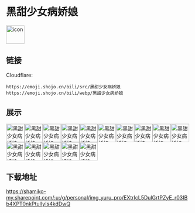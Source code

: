 # 黑甜少女病娇娘
<img src="https://emoji.shojo.cn/bili/src/黑甜少女病娇娘/icon.png" width="50" height="50" alt="icon">

## 链接
Cloudflare:
```
https://emoji.shojo.cn/bili/src/黑甜少女病娇娘
https://emoji.shojo.cn/bili/webp/黑甜少女病娇娘
```
## 展示
<img src="https://emoji.shojo.cn/bili/src/黑甜少女病娇娘/黑甜少女病娇娘-好可怕.png" width="50" height="50" alt="黑甜少女病娇娘-好可怕"><img src="https://emoji.shojo.cn/bili/src/黑甜少女病娇娘/黑甜少女病娇娘-咬手指.png" width="50" height="50" alt="黑甜少女病娇娘-咬手指"><img src="https://emoji.shojo.cn/bili/src/黑甜少女病娇娘/黑甜少女病娇娘-嘲笑.png" width="50" height="50" alt="黑甜少女病娇娘-嘲笑"><img src="https://emoji.shojo.cn/bili/src/黑甜少女病娇娘/黑甜少女病娇娘-kimo.png" width="50" height="50" alt="黑甜少女病娇娘-kimo"><img src="https://emoji.shojo.cn/bili/src/黑甜少女病娇娘/黑甜少女病娇娘-祈祷.png" width="50" height="50" alt="黑甜少女病娇娘-祈祷"><img src="https://emoji.shojo.cn/bili/src/黑甜少女病娇娘/黑甜少女病娇娘-开门.png" width="50" height="50" alt="黑甜少女病娇娘-开门"><img src="https://emoji.shojo.cn/bili/src/黑甜少女病娇娘/黑甜少女病娇娘-喜欢.png" width="50" height="50" alt="黑甜少女病娇娘-喜欢"><img src="https://emoji.shojo.cn/bili/src/黑甜少女病娇娘/黑甜少女病娇娘-这样啊.png" width="50" height="50" alt="黑甜少女病娇娘-这样啊"><img src="https://emoji.shojo.cn/bili/src/黑甜少女病娇娘/黑甜少女病娇娘-yue.png" width="50" height="50" alt="黑甜少女病娇娘-yue"><img src="https://emoji.shojo.cn/bili/src/黑甜少女病娇娘/黑甜少女病娇娘-冷漠.png" width="50" height="50" alt="黑甜少女病娇娘-冷漠"><img src="https://emoji.shojo.cn/bili/src/黑甜少女病娇娘/黑甜少女病娇娘-瞪.png" width="50" height="50" alt="黑甜少女病娇娘-瞪"><img src="https://emoji.shojo.cn/bili/src/黑甜少女病娇娘/黑甜少女病娇娘-啊哈哈.png" width="50" height="50" alt="黑甜少女病娇娘-啊哈哈"><img src="https://emoji.shojo.cn/bili/src/黑甜少女病娇娘/黑甜少女病娇娘-识破.png" width="50" height="50" alt="黑甜少女病娇娘-识破"><img src="https://emoji.shojo.cn/bili/src/黑甜少女病娇娘/黑甜少女病娇娘-求求了.png" width="50" height="50" alt="黑甜少女病娇娘-求求了"><img src="https://emoji.shojo.cn/bili/src/黑甜少女病娇娘/黑甜少女病娇娘-来吧.png" width="50" height="50" alt="黑甜少女病娇娘-来吧">

## 下载地址

https://shamiko-my.sharepoint.com/:u:/g/personal/img_yuru_pro/EXtrlcL5DulGrtPZyE_r03IBb4XPT0nkPtuIIyIs4kdDwQ
